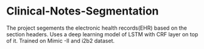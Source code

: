# Clinical-Notes-Segmentation

The project segements the electronic health records(EHR) based on the section headers.
Uses a deep learning model of LSTM with CRF layer on top of it.
Trained on Mimic -II and i2b2 dataset.
